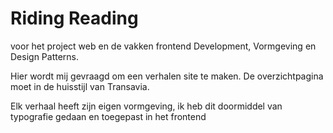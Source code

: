 <h1> Riding Reading</h1>
<p>voor het project web en de vakken frontend Development, Vormgeving en Design Patterns.</p>
<p> Hier wordt mij gevraagd om een verhalen site te maken. De overzichtpagina moet in de huisstijl van Transavia.</p>
<p> Elk verhaal heeft zijn eigen vormgeving, ik heb dit doormiddel van typografie gedaan en toegepast in het frontend</p>
